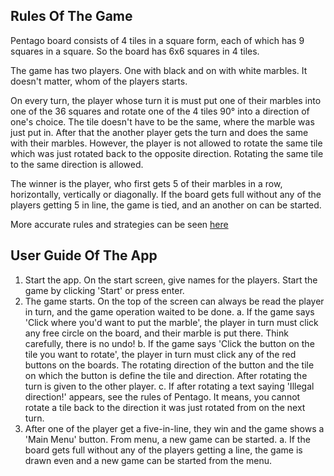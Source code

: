 ## Rules Of The Game

Pentago board consists of 4 tiles in a square form, each of which has 9 squares in a square. So the board has 6x6 squares in 4 tiles.

The game has two players. One with black and on with white marbles. It doesn't matter, whom of the players starts.

On every turn, the player whose turn it is must put one of their marbles into one of the 36 squares and rotate one of the 4 tiles 90° into a direction of one's choice. The tile doesn't have to be the same, where the marble was just put in. After that the another player gets the turn and does the same with their marbles. However, the player is not allowed to rotate the same tile which was just rotated back to the opposite direction. Rotating the same tile to the same direction is allowed.

The winner is the player, who first gets 5 of their marbles in a row, horizontally, vertically or diagonally. If the board gets full without any of the players getting 5 in line, the game is tied, and an another on can be started.

More accurate rules and strategies can be seen [here](https://webdav.info.ucl.ac.be/webdav/ingi2261/ProblemSet3/PentagoRulesStrategy.pdf)

## User Guide Of The App

1. Start the app. On the start screen, give names for the players. Start the game by clicking 'Start' or press enter.
2. The game starts. On the top of the screen can always be read the player in turn, and the game operation waited to be done.
	a. If the game says 'Click where you'd want to put the marble', the player in turn must click any free circle on the board, and their marble is put there. Think carefully, there is no undo!
	b. If the game says 'Click the button on the tile you want to rotate', the player in turn must click any of the red buttons on the boards. The rotating direction of the button and the tile on which the button is define the tile and direction. After rotating the turn is given to the other player.
	c. If after rotating a text saying 'Illegal direction!' appears, see the rules of Pentago. It means, you cannot rotate a tile back to the direction it was just rotated from on the next turn.
3. After one of the player get a five-in-line, they win and the game shows a 'Main Menu' button. From menu, a new game can be started.
	a. If the board gets full without any of the players getting a line, the game is drawn even and a new game can be started from the menu.
